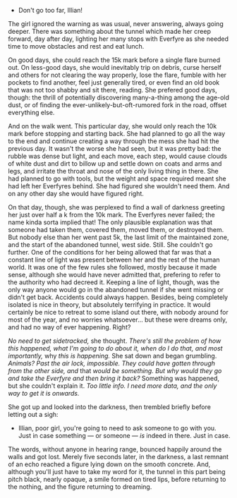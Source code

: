 - Don't go too far, Illian!

The girl ignored the warning as was usual, never answering, always going
deeper. There was something about the tunnel which made her creep forward, day
after day, lighting her many stops with Everfyre as she needed time to move
obstacles and rest and eat lunch.

On good days, she could reach the 15k mark before a single flare burned out. On
less-good days, she would inevitably trip on debris, curse herself and others
for not clearing the way properly, lose the flare, fumble with her pockets to
find another, feel just generally tired, or even find an old book that was not
too shabby and sit there, reading. She prefered good days, though: the thrill
of potentially discovering many-a-thing among the age-old dust, or of finding
the ever-unlikely-but-oft-rumored fork in the road, offset everything else.

And on the walk went. This particular day, she would only reach the 10k mark
before stopping and starting back. She had planned to go all the way to the end
and continue creating a way through the mess she had hit the previous day. It
wasn't the worse she had seen, but it was pretty bad: the rubble was dense but
light, and each move, each step, would cause clouds of white dust and dirt to
billow up and settle down on coats and arms and legs, and irritate the throat
and nose of the only living thing in there. She had planned to go with tools,
but the weight and space required meant she had left her Everfyres behind. She
had figured she wouldn't need them. And on any other day she would have figured
right.

On that day, though, she was perplexed to find a wall of darkness greeting her
just over half a k from the 10k mark. The Everfyres never failed; the name
kinda sorta implied that! The only plausible explanation was that someone had
taken them, covered them, moved them, or destroyed them. But nobody else than
her went past 5k, the last limit of the maintained zone, and the start of the
abandoned tunnel, west side. Still. She couldn't go further. One of the
conditions for her being allowed that far was that a constant line of light was
present between her and the rest of the human world. It was one of the few
rules she followed, mostly because it made sense, although she would have never
admitted that, prefering to refer to the authority who had decreed it. Keeping
a line of light, though, was the only way anyone would go in the abandoned
tunnel if she went missing or didn't get back. Accidents could always happen.
Besides, being completely isolated is nice in theory, but absolutely terrifying
in practice. It would certainly be nice to retreat to some island out there,
with nobody around for most of the year, and no worries whatsoever… but these
were dreams only, and had no way of ever happening. Right?

_No need to get sidetracked,_ she thought. _There's still the problem of how
this happened, what I'm going to do about it, when do I do that, and most
importantly,_ why _this is happening._ She sat down and began grumbling.
_Animals? Past the air lock, impossible. They could have gotten through from
the other side, and_ that _would be something. But why would they go and take
the Everfyre and then bring it back?_ Something was happened, but she couldn't
explain it. _Too little info. I need more data, and the only way to get it is
onwards._

She got up and looked into the darkness, then trembled briefly before letting
out a sigh:

- Illian, poor girl, you're going to need to ask someone to go with you. Just
  in case something — or someone — _is_ indeed in there. Just in case.

The words, without anyone in hearing range, bounced happily around the walls
and got lost. Merely five seconds later, in the darkness, a last remnant of an
echo reached a figure lying down on the smooth concrete. And, although you'll
just have to take my word for it, the tunnel in this part being pitch black,
nearly opaque, a smile formed on tired lips, before returning to the nothing,
and the figure returning to dreaming.